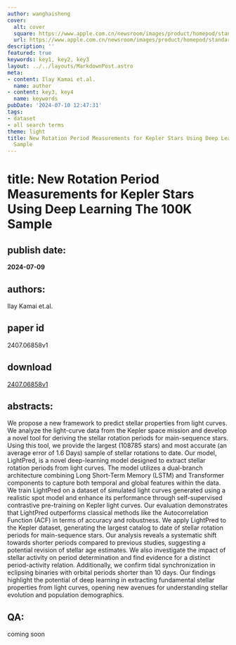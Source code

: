 ```yaml
---
author: wanghaisheng
cover:
  alt: cover
  square: https://www.apple.com.cn/newsroom/images/product/homepod/standard/Apple-HomePod-hero-230118_big.jpg.large_2x.jpg
  url: https://www.apple.com.cn/newsroom/images/product/homepod/standard/Apple-HomePod-hero-230118_big.jpg.large_2x.jpg
description: ''
featured: true
keywords: key1, key2, key3
layout: ../../layouts/MarkdownPost.astro
meta:
- content: Ilay Kamai et.al.
  name: author
- content: key3, key4
  name: keywords
pubDate: '2024-07-10 12:47:31'
tags:
- dataset
- all search terms
theme: light
title: New Rotation Period Measurements for Kepler Stars Using Deep Learning The 100K
  Sample
---
```


# title: New Rotation Period Measurements for Kepler Stars Using Deep Learning The 100K Sample 
## publish date: 
**2024-07-09** 
## authors: 
  Ilay Kamai et.al. 
## paper id
2407.06858v1
## download
[2407.06858v1](http://arxiv.org/abs/2407.06858v1)
## abstracts:
We propose a new framework to predict stellar properties from light curves. We analyze the light-curve data from the Kepler space mission and develop a novel tool for deriving the stellar rotation periods for main-sequence stars. Using this tool, we provide the largest (108785 stars) and most accurate (an average error of $1.6$ Days) sample of stellar rotations to date. Our model, LightPred, is a novel deep-learning model designed to extract stellar rotation periods from light curves. The model utilizes a dual-branch architecture combining Long Short-Term Memory (LSTM) and Transformer components to capture both temporal and global features within the data. We train LightPred on a dataset of simulated light curves generated using a realistic spot model and enhance its performance through self-supervised contrastive pre-training on Kepler light curves. Our evaluation demonstrates that LightPred outperforms classical methods like the Autocorrelation Function (ACF) in terms of accuracy and robustness. We apply LightPred to the Kepler dataset, generating the largest catalog to date of stellar rotation periods for main-sequence stars. Our analysis reveals a systematic shift towards shorter periods compared to previous studies, suggesting a potential revision of stellar age estimates. We also investigate the impact of stellar activity on period determination and find evidence for a distinct period-activity relation. Additionally, we confirm tidal synchronization in eclipsing binaries with orbital periods shorter than 10 days. Our findings highlight the potential of deep learning in extracting fundamental stellar properties from light curves, opening new avenues for understanding stellar evolution and population demographics.
## QA:
coming soon
